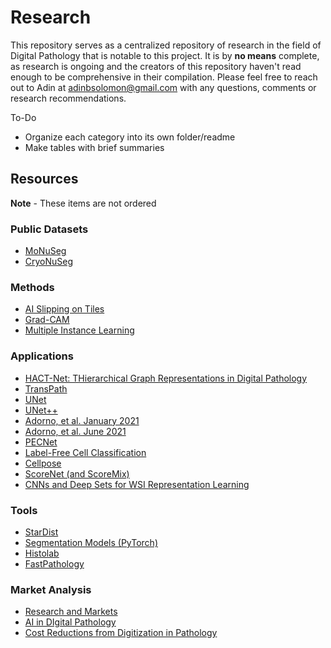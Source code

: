 # Research

This repository serves as a centralized repository of research in the field of Digital Pathology that is notable to this project. It is by <b>no means</b> complete, as research is ongoing and the creators of this repository haven't read enough to be comprehensive in their compilation. Please feel free to reach out to Adin at adinbsolomon@gmail.com with any questions, comments or research recommendations.

To-Do

- Organize each category into its own folder/readme
- Make tables with brief summaries

## Resources

<b>Note</b> - These items are not ordered

### Public Datasets

- [MoNuSeg](https://monuseg.grand-challenge.org/Home/)
- [CryoNuSeg](https://github.com/masih4/CryoNuSeg)

### Methods

- [AI Slipping on Tiles](https://link.springer.com/chapter/10.1007/978-3-030-68763-2_13)
- [Grad-CAM](https://arxiv.org/pdf/1610.02391.pdf)
- [Multiple Instance Learning](https://towardsdatascience.com/attention-based-deep-multiple-instance-learning-1bb3df857e24)

### Applications

- [HACT-Net: THierarchical Graph Representations in Digital Pathology](https://github.com/histocartography/hact-net)
- [TransPath](https://link.springer.com/chapter/10.1007/978-3-030-87237-3_18)
- [UNet](https://lmb.informatik.uni-freiburg.de/people/ronneber/u-net/)
- [UNet++](https://arxiv.org/pdf/1807.10165.pdf)
- [Adorno, et al. January 2021](scitepress.org/Papers/2021/102419/102419.pdf)
- [Adorno, et al. June 2021](https://www.medrxiv.org/content/10.1101/2021.06.10.21258624v1.full.pdf)
- [PECNet](https://arxiv.org/ftp/arxiv/papers/2103/2103.02015.pdf)
- [Label-Free Cell Classification](https://opg.optica.org/oe/fulltext.cfm?uri=oe-27-10-13706&id=411825)
- [Cellpose](https://www.nature.com/articles/s41592-020-01018-x.pdf)
- [ScoreNet (and ScoreMix)](https://arxiv.org/abs/2202.07570)
- [CNNs and Deep Sets for WSI Representation Learning](https://proceedings.mlr.press/v143/hemati21a/hemati21a.pdf)

### Tools

- [StarDist](https://pypi.org/project/stardist/)
- [Segmentation Models (PyTorch)](https://pypi.org/project/segmentation-models-pytorch/#architectures)
- [Histolab](https://pypi.org/project/histolab/)
- [FastPathology](https://ieeexplore.ieee.org/stamp/stamp.jsp?tp=&arnumber=9399433)

### Market Analysis

- [Research and Markets](https://www.researchandmarkets.com/reports/5137214/anatomic-pathology-market-by-product-and-service?utm_source=CI&utm_medium=PressRelease&utm_code=d88dvm&utm_campaign=1624111+-+Global+Anatomic+Pathology+Industry+Report+2021-2026+-+Emerging+Economies+such+as+China%2c+India%2c+and+Brazil+Expected+to+Offer+Significant+Growth+Opportunities&utm_exec=joca220prd)
- [AI in DIgital Pathology](https://www.ncbi.nlm.nih.gov/pmc/articles/PMC8217761/)
- [Cost Reductions from Digitization in Pathology](https://www.ncbi.nlm.nih.gov/pmc/articles/PMC4168664/)

